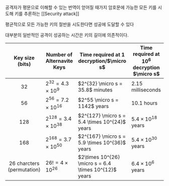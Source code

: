 
공격자가 평문으로 이해할 수 있는 번역이 얻어질 때가지 암호문에 가능한 모든 키를 시도해 키를 추론하는 [[Security attack]]

평균적으로 모든 가능한 키의 절반을 시도한다면 성공에 도달할 수 있다

대부분의 일반적인 공격이 성공하는 시간은 키의 길이에 의존적이다.

|      Key size (bits)      | Number of Alternavite Keys     | Time required at 1 decryption/$\micro s$              | Time required at $10^6$ decryption  $\micro s$ |
|:-------------------------:| ------------------------------ | ----------------------------------------------------- | ---------------------------------------------- |
|            32             | $2^{32} = 4.3 \times 10^9$     | $2^{32} \micro s = 35.8$ minutes                      | $2.15$ milliseconds                            |
|            56             | $2^{56} = 7.2 \times 10^{16}$  | $2^55 \micro s = 1142$ years                          | $10.1$ hours                                   |
|            128            | $2^{128} = 3.4 \times 10^{38}$ | $2^{127} \micro s = 5.4 \times 10^{24}$ years         | $5.4 \times 10^{18}$ years                     |
|            168            | $2^{168} = 3.7 \times 10^{50}$ | $2^{167} \micro s = 5.9 \times 10^{36}$ years         | $5.4 \times 10^{30}$ years                     |
| 26 charcters (permutation) | $26! = 4 \times 10^{26}$       | $2\times 10^{26} \micro s = 6.4 \times 10^{12}$ years | $6.4 \times 10^6$ years                        |

